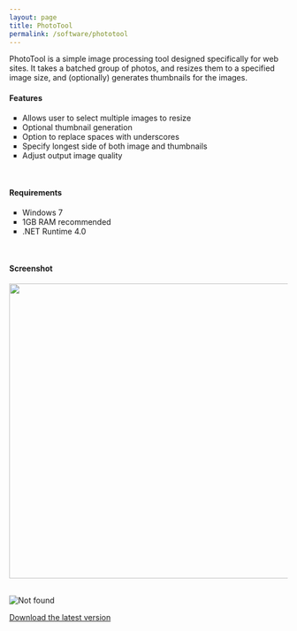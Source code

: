 ```yaml
---
layout: page
title: PhotoTool
permalink: /software/phototool
---
```


<p>
PhotoTool is a simple image processing tool designed specifically for web 
sites.  It takes a batched group of photos, and resizes them to a 
specified image size, and (optionally) generates thumbnails for the 
images.
</p>

<h4>Features</h4>

<ul type="square">
	<li> Allows user to select multiple images to resize
	<li> Optional thumbnail generation
	<li> Option to replace spaces with underscores
	<li> Specify longest side of both image and thumbnails
	<li> Adjust output image quality
</ul>
<br />
<h4>Requirements</h4>
<ul type="square">
	<li> Windows 7
	<li> 1GB RAM recommended
	<li> .NET Runtime 4.0
</ul>
<br />
<h4>Screenshot</h4>
<p>
<img src="/images/screen_phototool.png" border="0" alt="" width="681" height="533">
</p>
<br />
<img src="{{ 'assets/img/software/screen_phototool.png' | relative_url }}" alt="Not found" />

<a href="https://github.com/mrsalmon1976/PhotoTool/releases/latest" class="main">Download the latest version</a>
